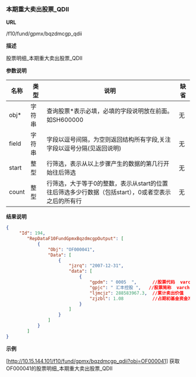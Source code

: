 
### 本期重大卖出股票_QDII

**URL**

/f10/fund/gpmx/bqzdmcgp_qdii

**描述**

股票明细_本期重大卖出股票_QDII

**参数说明**

|名称|类型|说明|缺省|
| -------- | -------- | -------- | -------- |
|obj\*|字符串|查询股票\*表示必填，必填的字段说明放在前面。如SH600000|无|
|field|字符串|字段以逗号间隔，为空则返回结构所有字段,关注字段以逗号分隔(见返回说明)|无|
|start|整型|行筛选，表示从以上步骤产生的数据的第几行开始往后筛选|无|
|count|整型|行筛选，大于等于0的整数，表示从start的位置往后筛选多少行数据（包括start），0或者空表示之后的所有行|无|


**结果说明**

```json
{
     "Id": 194,
        "RepDataF10FundGpmxBqzdmcgpOutput": [
            {
                "Obj": "OF000041",
                "Data": [
                    {
                        "jzrq": "2007-12-31",
                        "data": [
                            {
                                "gpdm": " 0005  ",		//股票代码	varchar(10)
                                "gpjc": " 汇丰控股 ",	//股票简称	varchar(10)
                                "ljmcjz": 288583967.3,	//累计卖出价值	numeric(19,2) 
                                "zjzbl": 1.08 			//占期初基金资金净值比例	numeric(19,2)
                            }
						]
					}	
				]
			}
   	 	]
}
```

**示例**

[http://10.15.144.101/f10/fund/gpmx/bqzdmcgp_qdii?obj=OF000041]
获取OF000041的股票明细_本期重大卖出股票_QDII  
